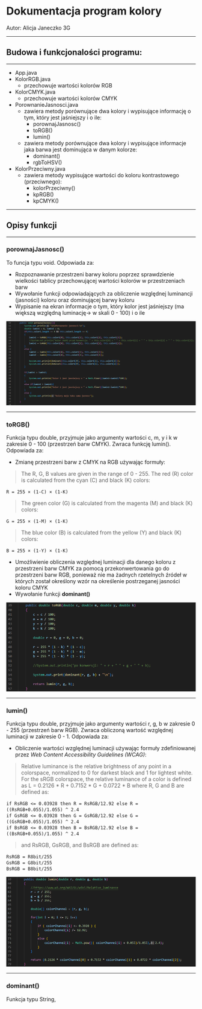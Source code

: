 # Dokumentacja program kolory 
Autor: Alicja Janeczko 3G

___

## Budowa i funkcjonalości programu:

___

* App.java
* KolorRGB.java
    * przechowuje wartości kolorów RGB
* KolorCMYK.java
    * przechowuje wartości kolorów CMYK
* PorownanieJasnosci.java
    * zawiera metody porównujące dwa kolory i wypisujące informację o tym, który jest jaśniejszy i o ile:
        * porownajJasnosc()
        * toRGB()
        * lumin()
    * zawiera metody porównujące dwa kolory i wypisujące informacje jaka barwa jest dominująca w danym kolorze:
        * dominant()
        * rgbToHSV()
* KolorPrzeciwny.java
    *  zawiera metody wypisujące wartości do koloru kontrastowego (przeciwnego):
       *  kolorPrzeciwny()
       *  kpRGB()
       *  kpCMYK()

___

## Opisy funkcji

___

### porownajJasnosc()
To funcja typu void. Odpowiada za:
* Rozpoznawanie przestrzeni barwy koloru poprzez sprawdzienie wielkości tablicy przechowującej wartości kolorów w przestrzeniach barw 
* Wywołanie funkcji odpowiadających za obliczenie względnej luminancji (jasności) koloru oraz dominującej barwy koloru
* Wypisanie na ekran informacje o tym, który kolor jest jaśniejszy (ma większą względną luminację-> w skali 0 - 100) i o ile

![porownajJasnosc](images/porownajJasnosc.PNG)

___

### toRGB()
Funkcja typu double, przyjmuje jako argumenty wartości c, m, y i k w zakresie 0 - 100 (przestrzeń barw CMYK). Zwraca funkcję lumin(). Odpowiada za:

* Zmianę przestrzeni barw z CMYK na RGB używając formuły:
> The R, G, B values are given in the range of 0 - 255. The red (R) color is calculated from the cyan (C) and black (K) colors:

    R = 255 × (1-C) × (1-K)   
> The green color (G) is calculated from the magenta (M) and black (K) colors:
    
    G = 255 × (1-M) × (1-K)  
> The blue color (B) is calculated from the yellow (Y) and black (K) colors:
    
    B = 255 × (1-Y) × (1-K)  
* Umożliwienie obliczenia względnej luminacji dla danego koloru z przestrzeni barw CMYK za pomocą przekonwertowania go do przestrzeni barw RGB, ponieważ nie ma żadnych rzetelnych źródeł w których został określony wzór na określenie postrzeganej jasności koloru CMYK
* Wywołanie funkcji **dominant()**

![toRGB](images/toRGB.PNG)

___

### lumin()
Funkcja typu double, przyjmuje jako argumenty wartości r, g, b w zakresie 0 - 255 (przestrzeń barw RGB). Zwraca obliczoną wartość względnej luminacji w zakresie 0 - 1. Odpowiada za:

* Obliczenie wartości względnej luminacji używając formuły zdefiniowanej przez *Web Content Accessibility Guidelines (WCAG)*:

>  Relative luminance is the relative brightness of any point in a colorspace, normalized to 0 for darkest black and 1 for lightest white. For the sRGB colorspace, the relative luminance of a color is defined as L = 0.2126 * R + 0.7152 * G + 0.0722 * B where R, G and B are defined as:

    if RsRGB <= 0.03928 then R = RsRGB/12.92 else R = ((RsRGB+0.055)/1.055) ^ 2.4
    if GsRGB <= 0.03928 then G = GsRGB/12.92 else G = ((GsRGB+0.055)/1.055) ^ 2.4
    if BsRGB <= 0.03928 then B = BsRGB/12.92 else B = ((BsRGB+0.055)/1.055) ^ 2.4

> and RsRGB, GsRGB, and BsRGB are defined as:

    RsRGB = R8bit/255
    GsRGB = G8bit/255
    BsRGB = B8bit/255

![lumin](images/luminance.PNG)
___

### dominant()
Funkcja typu String, 
